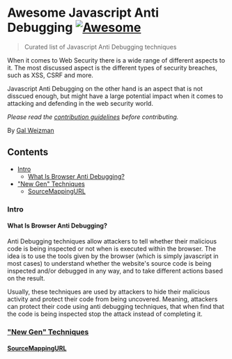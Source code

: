 # Awesome Javascript Anti Debugging [![Awesome](https://cdn.rawgit.com/sindresorhus/awesome/d7305f38d29fed78fa85652e3a63e154dd8e8829/media/badge.svg)](https://github.com/sindresorhus/awesome)

> Curated list of Javascript Anti Debugging techniques 

When it comes to Web Security there is a wide range of different aspects to it. 
The most discussed aspect is the different types of security breaches, such as XSS, CSRF and more.

Javascript Anti Debugging on the other hand is an aspect that is not disscued enough, but might have a large potential impact when it comes to attacking and defending in the web security world. 

*Please read the [contribution guidelines](CONTRIBUTING.md) before contributing.*

By [Gal Weizman](https://weizman.github.io/website/)

## Contents

- [Intro](#intro)
  - [What Is Browser Anti Debugging?](#what-is-browser-anti-debugging)
- ["New Gen" Techniques](#new-gen-technique)
  - [SourceMappingURL](#sourcemappingurl)

<a name="intro"></a>
### Intro

<a name="what-is-browser-anti-debugging"></a>
#### What Is Browser Anti Debugging?

Anti Debugging techniques allow attackers to tell whether their malicious code is being inspected or not when is executed within the browser.
The idea is to use the tools given by the browser (which is simply javascript in most cases) to understand whether the website's source code is being inspected and/or debugged in any way, and to take different actions based on the result. 

Usually, these techniques are used by attackers to hide their malicious activity and protect their code from being uncovered. 
Meaning, attackers can protect their code using anti debugging techniques, that when find that the code is being inspected stop the attack instead of completing it.

<a name="new-gen-technique"></a>
### ["New Gen" Techniques](./NewGenTechniques)

<a name="sourcemappingurl"></a>
#### [SourceMappingURL](./NewGenTechniques/SourceMappingURL)
